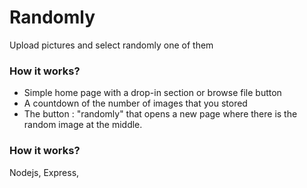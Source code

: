 # Randomly
Upload pictures and select randomly one of them

### How it works? 

- Simple home page with a drop-in section or browse file button
- A countdown of the number of images that you stored
- The button : "randomly" that opens a new page where there is the random image at the middle. 

### How it works? 

Nodejs, Express, 
